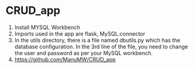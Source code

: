 # CRUD_app

1) Install MYSQL Workbench
2) Imports used in the app are flask, MySQL.connector
3) In the utils directory, there is a file named dbutils.py which has the database configuration. In the 3rd line of the file, you need to change the user and password as per your MySQL workbench.
4) https://github.com/ManuMW/CRUD_app
